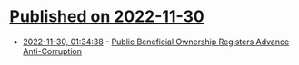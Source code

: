 # [Published on 2022-11-30](index.md)

* [2022-11-30, 01:34:38](https://news.ycombinator.com/item?id=33795817) - [Public Beneficial Ownership Registers Advance Anti-Corruption](https://www.transparency.org/en/news/how-public-beneficial-ownership-registers-advance-anti-corruption)

